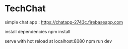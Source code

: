 # TechChat
simple chat app : https://chatapp-2743c.firebaseapp.com 

install dependencies
npm install

serve with hot reload at localhost:8080
npm run dev
